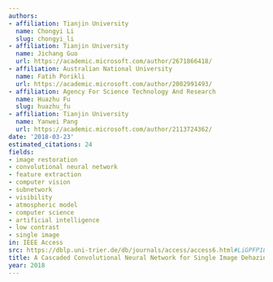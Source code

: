 ```yaml
---
authors:
- affiliation: Tianjin University
  name: Chongyi Li
  slug: chongyi_li
- affiliation: Tianjin University
  name: Jichang Guo
  url: https://academic.microsoft.com/author/2671866418/
- affiliation: Australian National University
  name: Fatih Porikli
  url: https://academic.microsoft.com/author/2002991493/
- affiliation: Agency For Science Technology And Research
  name: Huazhu Fu
  slug: huazhu_fu
- affiliation: Tianjin University
  name: Yanwei Pang
  url: https://academic.microsoft.com/author/2113724362/
date: '2018-03-23'
estimated_citations: 24
fields:
- image restoration
- convolutional neural network
- feature extraction
- computer vision
- subnetwork
- visibility
- atmospheric model
- computer science
- artificial intelligence
- low contrast
- single image
in: IEEE Access
src: https://dblp.uni-trier.de/db/journals/access/access6.html#LiGPFP18
title: A Cascaded Convolutional Neural Network for Single Image Dehazing
year: 2018
---
```

